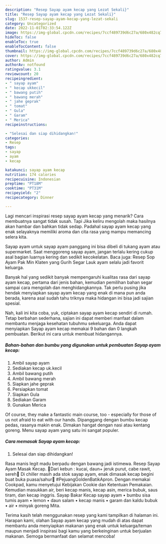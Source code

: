```yaml
---
description: "Resep Sayap ayam kecap yang Lezat Sekali}"
title: "Resep Sayap ayam kecap yang Lezat Sekali}"
slug: 1537-resep-sayap-ayam-kecap-yang-lezat-sekali
category: Uncategorized
date: 2022-11-01T02:33:54.122Z
image: https://img-global.cpcdn.com/recipes/7ccf489739d6c27a/680x482cq70/sayap-ayam-kecap-foto-resep-utama.jpg
hideToc: false
enableToc: true
enableTocContent: false
thumbnail: https://img-global.cpcdn.com/recipes/7ccf489739d6c27a/680x482cq70/sayap-ayam-kecap-foto-resep-utama.jpg
cover: https://img-global.cpcdn.com/recipes/7ccf489739d6c27a/680x482cq70/sayap-ayam-kecap-foto-resep-utama.jpg
author: Admin
authorAv: notfound
ratingvalue: 3.1
reviewcount: 20
recipeingredient:
- " sayap ayam"
- " kecap ukkecil"
- " bawang putih"
- " bawang merah"
- " jahe geprak"
- " tomat"
- " Gula"
- " Garam"
- " Merica"
recipeinstructions:

- "Selesai dan siap dihidangkan!"
categories:
- Resep
tags:
- sayap
- ayam
- kecap

katakunci: sayap ayam kecap 
nutrition: 174 calories
recipecuisine: Indonesian
preptime: "PT18M"
cooktime: "PT31M"
recipeyield: "2"
recipecategory: Dinner

---
```



Lagi mencari inspirasi resep sayap ayam kecap yang menarik? Cara membuatnya sangat tidak susah. Tapi Jika keliru mengolah maka hasilnya akan hambar dan bahkan tidak sedap. Padahal sayap ayam kecap yang enak selayaknya memiliki aroma dan cita rasa yang mampu memancing selera kita.


Sayap ayam untuk sayap ayam panggang ini bisa dibeli di tukang ayam atau supermarket. Saat menggoreng sayap ayam, jangan terlalu kering cukup asal bagian luarnya kering dan sedikit kecokelatan. Baca juga: Resep Sop Ayam Pak Min Klaten yang Gurih Segar Lauk ayam selalu jadi favorit keluarga.

Banyak hal yang sedikit banyak mempengaruhi kualitas rasa dari sayap ayam kecap, pertama dari jenis bahan, kemudian pemilihan bahan segar sampai cara mengolah dan menghidangkannya. Tak perlu pusing jika hendak menyiapkan sayap ayam kecap yang enak di mana pun anda berada, karena asal sudah tahu triknya maka hidangan ini bisa jadi sajian spesial.


Nah, kali ini kita coba, yuk, ciptakan sayap ayam kecap sendiri di rumah. Tetap berbahan sederhana, sajian ini dapat memberi manfaat dalam membantu menjaga kesehatan tubuhmu sekeluarga. Anda dapat menyiapkan Sayap ayam kecap memakai 9 bahan dan 0 langkah pembuatan. Berikut ini cara untuk membuat hidangannya.

<!--inarticleads1-->

##### Bahan-bahan dan bumbu yang digunakan untuk pembuatan Sayap ayam kecap:

1. Ambil  sayap ayam
1. Sediakan  kecap uk.kecil
1. Ambil  bawang putih
1. Ambil  bawang merah
1. Siapkan  jahe geprak
1. Persiapkan  tomat
1. Siapkan  Gula
1. Sediakan  Garam
1. Gunakan  Merica


Of course, they make a fantastic main course, too - especially for those of us not afraid to eat with our hands. Dipanggang dengan bumbu kecap pedas, rasanya makin enak. Dimakan hangat dengan nasi atau kentang goreng. Menu sayap ayam yang satu ini sangat populer. 

<!--inarticleads2-->

##### Cara memasak Sayap ayam kecap:


1. Selesai dan siap dihidangkan!

Rasa manis legit madu berpadu dengan bawang jadi istimewa. Resep Sayap Ayam Masak Kecap. 🌱Dari kebun : kucai, daun+ jeruk purut, cabe rawit, sereh🌱 Di chiller masih ada stok sayap ayam, enak dimasak kecap begini buat buka puasa/sahur🍗 #PejuangGoldenBatikApron. Dengan memakai Cookpad, kamu menyetujui Kebijakan Cookie dan Ketentuan Pemakaian. Kemudian masukkan air, beri kecap manis, kecap asin, merica bubuk, saus tiram, dan kecap inggris. Sayap Bakar Kecap sayap ayam • bumbu sisa tumis ayam • lemon • daun salam • kecap manis • garam dan kaldu bubuk • air • minyak goreng Mita. 

Terima kasih telah menggunakan resep yang kami tampilkan di halaman ini. Harapan kami, olahan Sayap ayam kecap yang mudah di atas dapat membantu anda menyiapkan makanan yang enak untuk keluarga/teman maupun menjadi inspirasi bagi kamu yang berkeinginan untuk berjualan makanan. Semoga bermanfaat dan selamat mencoba!
